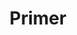 ---
codehost: https://github.com/https://github.com/primer
logohandle: github_primer
sort: primer
title: Primer
website: https://github.com/primer
---